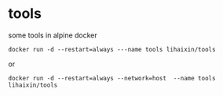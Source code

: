 
# tools
some tools in alpine docker

`docker run -d --restart=always ---name tools lihaixin/tools`

or 

`docker run -d --restart=always --network=host  --name tools lihaixin/tools`
